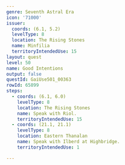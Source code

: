 ```yaml
---
genre: Seventh Astral Era
icon: '71000'
issuer:
  coords: (6.1, 5.2)
  levelType: 8
  location: The Rising Stones
  name: Minfilia
  territoryIntendedUse: 15
layout: quest
level: 50
name: Good Intentions
output: false
questId: GaiUse501_00363
rowId: 65899
steps:
  - coords: (6.1, 6.0)
    levelType: 8
    location: The Rising Stones
    name: Speak with Riol.
    territoryIntendedUse: 15
  - coords: (21.1, 21.1)
    levelType: 8
    location: Eastern Thanalan
    name: Speak with Ilberd at Highbridge.
    territoryIntendedUse: 1

---
```


